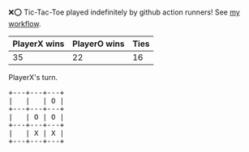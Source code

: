 :x::o: Tic-Tac-Toe played indefinitely by github action runners! See [my workflow](.github/workflows/play.yaml).

|PlayerX wins|PlayerO wins|Ties|
|-|-|-|
|35|22|16|

PlayerX's turn.

<pre>
+---+---+---+
|   |   | O |
+---+---+---+
|   | O | O |
+---+---+---+
|   | X | X |
+---+---+---+
</pre>